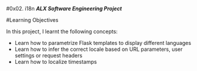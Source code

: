 #0x02. i18n
***ALX Software Engineering Project***

#Learning Objectives

In this project, I learnt the following concepts:
 
- Learn how to parametrize Flask templates to display different languages
- Learn how to infer the correct locale based on URL parameters, user settings or request headers
- Learn how to localize timestamps
